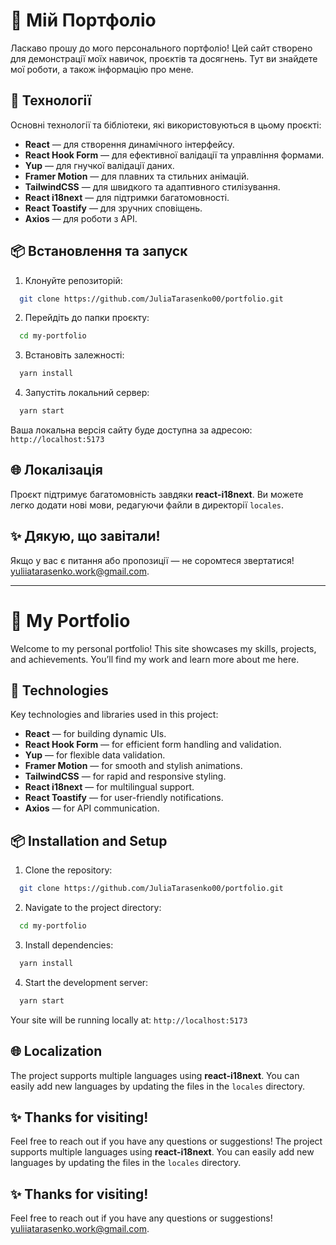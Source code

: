 # 🌟 Мій Портфоліо

Ласкаво прошу до мого персонального портфоліо! Цей сайт створено для демонстрації моїх навичок, проєктів та досягнень. Тут ви знайдете мої роботи, а також інформацію про мене.

## 🚀 Технології

Основні технології та бібліотеки, які використовуються в цьому проєкті:

- **React** — для створення динамічного інтерфейсу.
- **React Hook Form** — для ефективної валідації та управління формами.
- **Yup** — для гнучкої валідації даних.
- **Framer Motion** — для плавних та стильних анімацій.
- **TailwindCSS** — для швидкого та адаптивного стилізування.
- **React i18next** — для підтримки багатомовності.
- **React Toastify** — для зручних сповіщень.
- **Axios** — для роботи з API.

## 📦 Встановлення та запуск

1. Клонуйте репозиторій:

```bash
  git clone https://github.com/JuliaTarasenko00/portfolio.git
```

2. Перейдіть до папки проєкту:

```bash
  cd my-portfolio
```

3. Встановіть залежності:

```bash
  yarn install
```

4. Запустіть локальний сервер:

```bash
  yarn start
```

Ваша локальна версія сайту буде доступна за адресою: `http://localhost:5173`

## 🌐 Локалізація

Проєкт підтримує багатомовність завдяки **react-i18next**. Ви можете легко додати нові мови, редагуючи файли в директорії `locales`.

## ✨ Дякую, що завітали!

Якщо у вас є питання або пропозиції — не соромтеся звертатися! [yuliiatarasenko.work@gmail.com](mailto:yuliiatarasenko.work@gmail.com).

---

# 🌟 My Portfolio

Welcome to my personal portfolio! This site showcases my skills, projects, and achievements. You’ll find my work and learn more about me here.

## 🚀 Technologies

Key technologies and libraries used in this project:

- **React** — for building dynamic UIs.
- **React Hook Form** — for efficient form handling and validation.
- **Yup** — for flexible data validation.
- **Framer Motion** — for smooth and stylish animations.
- **TailwindCSS** — for rapid and responsive styling.
- **React i18next** — for multilingual support.
- **React Toastify** — for user-friendly notifications.
- **Axios** — for API communication.

## 📦 Installation and Setup

1. Clone the repository:

```bash
  git clone https://github.com/JuliaTarasenko00/portfolio.git
```

2. Navigate to the project directory:

```bash
  cd my-portfolio
```

3. Install dependencies:

```bash
  yarn install
```

4. Start the development server:

```bash
  yarn start
```

Your site will be running locally at: `http://localhost:5173`

## 🌐 Localization

The project supports multiple languages using **react-i18next**. You can easily add new languages by updating the files in the `locales` directory.

## ✨ Thanks for visiting!

Feel free to reach out if you have any questions or suggestions!
The project supports multiple languages using **react-i18next**. You can easily add new languages by updating the files in the `locales` directory.

## ✨ Thanks for visiting!

Feel free to reach out if you have any questions or suggestions! [yuliiatarasenko.work@gmail.com](mailto:yuliiatarasenko.work@gmail.com).
